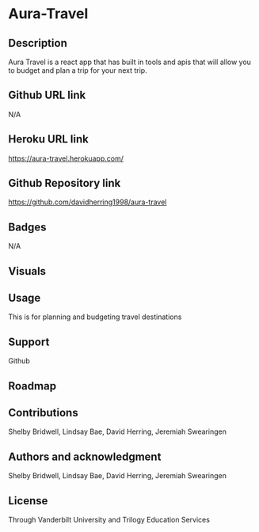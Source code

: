 # Aura-Travel

## Description

Aura Travel is a react app that has built in tools and apis that will allow you to budget and plan a trip for your next trip.

## Github URL link

N/A

## Heroku URL link

https://aura-travel.herokuapp.com/

## Github Repository link

https://github.com/davidherring1998/aura-travel

## Badges

N/A

## Visuals

## Usage

This is for planning and budgeting travel destinations

## Support

Github

## Roadmap

## Contributions

Shelby Bridwell, Lindsay Bae, David Herring, Jeremiah Swearingen

## Authors and acknowledgment

Shelby Bridwell, Lindsay Bae, David Herring, Jeremiah Swearingen

## License

Through Vanderbilt University and Trilogy Education Services
